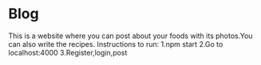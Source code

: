 # Blog
This is a website where you can post about your foods with its photos.You can also write the recipes.
Instructions to run:
1.npm start
2.Go to localhost:4000
3.Register,login,post
